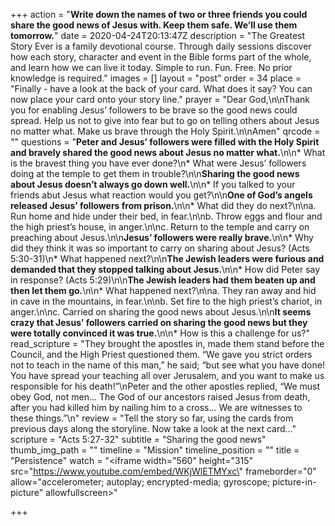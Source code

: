 +++
action = "**Write down the names of two or three friends you could share the good news of Jesus with. Keep them safe. We’ll use them tomorrow.**"
date = 2020-04-24T20:13:47Z
description = "The Greatest Story Ever is a family devotional course.  Through daily sessions discover how each story, character and event in the Bible forms part of the whole, and learn how we can live it today. Simple to run. Fun. Free. No prior knowledge is required."
images = []
layout = "post"
order = 34
place = "Finally - have a look at the back of your card. What does it say? You can now place your card onto your story line."
prayer = "Dear God,\n\nThank you for enabling Jesus’ followers to be brave so the good news could spread. Help us not to give into fear but to go on telling others about Jesus no matter what. Make us brave through the Holy Spirit.\n\nAmen"
qrcode = ""
questions = "**Peter and Jesus’ followers were filled with the Holy Spirit and bravely shared the good news about Jesus no matter what.**\n\n* What is the bravest thing you have ever done?\n* What were Jesus’ followers doing at the temple to get them in trouble?\n\n**Sharing the good news about Jesus doesn’t always go down well.**\n\n* If you talked to your friends abut Jesus what reaction would you get?\n\n**One of God’s angels released Jesus’ followers from prison.**\n\n* What did they do next?\n\na. Run home and hide under their bed, in fear.\n\nb. Throw eggs and flour and the high priest’s house, in anger.\n\nc. Return to the temple and carry on preaching about Jesus.\n\n**Jesus’ followers were really brave.**\n\n* Why did they think it was so important to carry on sharing about Jesus? (Acts 5:30-31)\n* What happened next?\n\n**The Jewish leaders were furious and demanded that they stopped talking about Jesus.**\n\n* How did Peter say in response? (Acts 5:29)\n\n**The Jewish leaders had them beaten up and then let them go.**\n\n* What happened next?\n\na. They ran away and hid in cave in the mountains, in fear.\n\nb. Set fire to the high priest’s chariot, in anger.\n\nc. Carried on sharing the good news about Jesus.\n\n**It seems crazy that Jesus’ followers carried on sharing the good news but they were totally convinced it was true.**\n\n* How is this a challenge for us?"
read_scripture = "They brought the apostles in, made them stand before the Council, and the High Priest questioned them.  “We gave you strict orders not to teach in the name of this man,” he said; “but see what you have done! You have spread your teaching all over Jerusalem, and you want to make us responsible for his death!”\nPeter and the other apostles replied, “We must obey God, not men...  The God of our ancestors raised Jesus from death, after you had killed him by nailing him to a cross... We are witnesses to these things.”\n"
review = "Tell the story so far, using the cards from previous days along the storyline.  Now take a look at the next card…"
scripture = "Acts 5:27-32"
subtitle = "Sharing the good news"
thumb_img_path = ""
timeline = "Mission"
timeline_position = ""
title = "Persistence"
watch = "<iframe width=\"560\" height=\"315\" src=\"https://www.youtube.com/embed/WKjWlETMYxc\" frameborder=\"0\" allow=\"accelerometer; autoplay; encrypted-media; gyroscope; picture-in-picture\" allowfullscreen></iframe>"

+++
